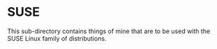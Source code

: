 # SUSE

This sub-directory contains things of mine that are to be used with the SUSE Linux family of distributions.  
